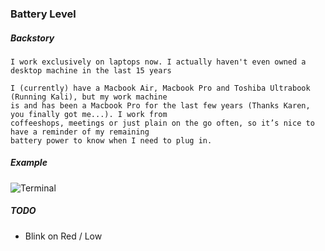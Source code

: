 ### Battery Level

##### Backstory


    I work exclusively on laptops now. I actually haven't even owned a desktop machine in the last 15 years

    I (currently) have a Macbook Air, Macbook Pro and Toshiba Ultrabook (Running Kali), but my work machine
    is and has been a Macbook Pro for the last few years (Thanks Karen, you finally got me...). I work from
    coffeeshops, meetings or just plain on the go often, so it’s nice to have a reminder of my remaining
    battery power to know when I need to plug in.


##### Example

![Terminal](https://raw.githubusercontent.com/ehime/python-batterylevel/master/images/terminal.png "Terminal")


##### TODO

  * Blink on Red / Low
